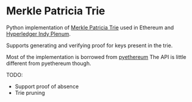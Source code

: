 # Merkle Patricia Trie

Python implementation of [Merkle Patricia Trie](https://github.com/ethereum/wiki/wiki/Patricia-Tree) used in Ethereum and [Hyperledger Indy Plenum](https://github.com/hyperledger/indy-plenum).

Supports generating and verifying proof for keys present in the trie.

Most of the implementation is borrowed from [pyethereum](https://github.com/ethereum/pyethereum)
The API is little different from pyethereum though.

TODO:
-   Support proof of absence
-   Trie pruning
